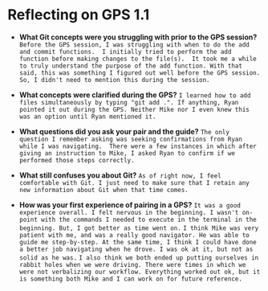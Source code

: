 # Reflecting on GPS 1.1

* **What Git concepts were you struggling with prior to the GPS session?**
    `Before the GPS session, I was struggling with when to do the add and commit functions.  I initially tried to perform the add function before making changes to the file(s).  It took me a while to truly understand the purpose of the add function. With that said, this was something I figured out well before the GPS session. So, I didn't need to mention this during the session.`

* **What concepts were clarified during the GPS?**
    `I learned how to add files simultaneously by typing "git add .". If anything, Ryan pointed it out during the GPS. Neither Mike nor I even knew this was an option until Ryan mentioned it.`

* **What questions did you ask your pair and the guide?**
    `The only question I remember asking was seeking confirmations from Ryan while I was navigating.  There were a few instances in which after giving an instruction to Mike, I asked Ryan to confirm if we performed those steps correctly.`

* **What still confuses you about Git?**
    `As of right now, I feel comfortable with Git. I just need to make sure that I retain any new information about Git when that time comes.`

* **How was your first experience of pairing in a GPS?**
    `It was a good experience overall. I felt nervous in the beginning. I wasn't on-point with the commands I needed to execute in the terminal in the beginning. But, I got better as time went on.`
    `I think Mike was very patient with me, and was a really good navigator. He was able to guide me step-by-step. At the same time, I think I could have done a better job navigating when he drove. I was ok at it, but not as solid as he was.`
    `I also think we both ended up putting ourselves in rabbit holes when we were driving. There were times in which we were not verbalizing our workflow. Everything worked out ok, but it is something both Mike and I can work on for future reference.`